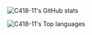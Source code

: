 ![C418-11's GitHub stats](https://github-readme-stats.vercel.app/api?username=C418-11&show_icons=true&theme=holi)

![C418-11's Top languages](https://github-readme-stats.vercel.app/api/top-langs/?username=C418-11&layout=compact&langs_count=20&theme=holi)
